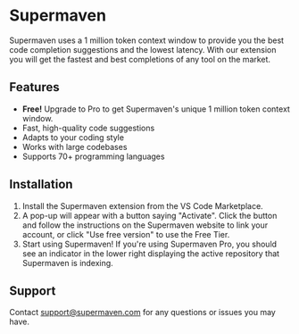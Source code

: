 # Supermaven

Supermaven uses a 1 million token context window to provide you the best code completion suggestions and the lowest latency.
With our extension you will get the fastest and best completions of any tool on the market.

## Features

- **Free!** Upgrade to Pro to get Supermaven's unique 1 million token context window.
- Fast, high-quality code suggestions
- Adapts to your coding style
- Works with large codebases
- Supports 70+ programming languages

## Installation

1. Install the Supermaven extension from the VS Code Marketplace.
2. A pop-up will appear with a button saying "Activate". Click the button and follow the instructions on the Supermaven website to link your account, or click "Use free version" to use the Free Tier.
3. Start using Supermaven! If you're using Supermaven Pro, you should see an indicator in the lower right displaying the active repository that Supermaven is indexing.

## Support

Contact [support@supermaven.com](mailto:support@supermaven.com) for any questions or issues you may have.